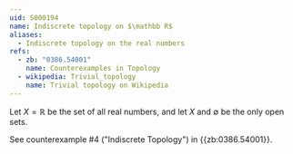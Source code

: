 ```yaml
---
uid: S000194
name: Indiscrete topology on $\mathbb R$
aliases:
  - Indiscrete topology on the real numbers
refs:
  - zb: "0386.54001"
    name: Counterexamples in Topology
  - wikipedia: Trivial_topology
    name: Trivial topology on Wikipedia
---
```


Let $X=\mathbb R$ be the set of all real numbers,
and let $X$ and $\emptyset$ be the only open sets.

See counterexample #4 ("Indiscrete Topology") in {{zb:0386.54001}}.
